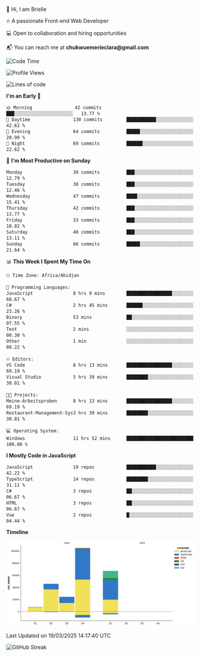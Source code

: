 <div align="left">
  <p>👋 Hi, I am Brielle</p>
  <p>🔥 A passionate Front-end Web Developer</p>
  <p>💻 Open to collaboration and hiring opportunities</p>
  <p>📬 You can reach me at <strong>chukwuemerieclara@gmail.com</strong></p>
</div>


 
 <!--START_SECTION:waka-->
![Code Time](http://img.shields.io/badge/Code%20Time-535%20hrs%202%20mins-blue)

![Profile Views](http://img.shields.io/badge/Profile%20Views-0-blue)

![Lines of code](https://img.shields.io/badge/From%20Hello%20World%20I%27ve%20Written-248.8%20thousand%20lines%20of%20code-blue)

**I'm an Early 🐤** 

```text
🌞 Morning                42 commits          ███░░░░░░░░░░░░░░░░░░░░░░   13.77 % 
🌆 Daytime                130 commits         ███████████░░░░░░░░░░░░░░   42.62 % 
🌃 Evening                64 commits          █████░░░░░░░░░░░░░░░░░░░░   20.98 % 
🌙 Night                  69 commits          ██████░░░░░░░░░░░░░░░░░░░   22.62 % 
```
📅 **I'm Most Productive on Sunday** 

```text
Monday                   39 commits          ███░░░░░░░░░░░░░░░░░░░░░░   12.79 % 
Tuesday                  38 commits          ███░░░░░░░░░░░░░░░░░░░░░░   12.46 % 
Wednesday                47 commits          ████░░░░░░░░░░░░░░░░░░░░░   15.41 % 
Thursday                 42 commits          ███░░░░░░░░░░░░░░░░░░░░░░   13.77 % 
Friday                   33 commits          ███░░░░░░░░░░░░░░░░░░░░░░   10.82 % 
Saturday                 40 commits          ███░░░░░░░░░░░░░░░░░░░░░░   13.11 % 
Sunday                   66 commits          █████░░░░░░░░░░░░░░░░░░░░   21.64 % 
```


📊 **This Week I Spent My Time On** 

```text
🕑︎ Time Zone: Africa/Abidjan

💬 Programming Languages: 
JavaScript               8 hrs 9 mins        █████████████████░░░░░░░░   68.67 % 
C#                       2 hrs 45 mins       ██████░░░░░░░░░░░░░░░░░░░   23.26 % 
Binary                   53 mins             ██░░░░░░░░░░░░░░░░░░░░░░░   07.55 % 
Text                     2 mins              ░░░░░░░░░░░░░░░░░░░░░░░░░   00.30 % 
Other                    1 min               ░░░░░░░░░░░░░░░░░░░░░░░░░   00.22 % 

🔥 Editors: 
VS Code                  8 hrs 13 mins       █████████████████░░░░░░░░   69.19 % 
Visual Studio            3 hrs 39 mins       ████████░░░░░░░░░░░░░░░░░   30.81 % 

🐱‍💻 Projects: 
Meine-Arbeitsproben      8 hrs 13 mins       █████████████████░░░░░░░░   69.19 % 
Restaurant-Management-Sys3 hrs 39 mins       ████████░░░░░░░░░░░░░░░░░   30.81 % 

💻 Operating System: 
Windows                  11 hrs 52 mins      █████████████████████████   100.00 % 
```

**I Mostly Code in JavaScript** 

```text
JavaScript               19 repos            ███████████░░░░░░░░░░░░░░   42.22 % 
TypeScript               14 repos            ████████░░░░░░░░░░░░░░░░░   31.11 % 
C#                       3 repos             ██░░░░░░░░░░░░░░░░░░░░░░░   06.67 % 
HTML                     3 repos             ██░░░░░░░░░░░░░░░░░░░░░░░   06.67 % 
Vue                      2 repos             █░░░░░░░░░░░░░░░░░░░░░░░░   04.44 % 
```



**Timeline**

![Lines of Code chart](https://raw.githubusercontent.com/Brielle28/Brielle28/main/assets/bar_graph.png)


 Last Updated on 19/03/2025 14:17:40 UTC
<!--END_SECTION:waka-->

![GitHub Streak](https://github-readme-streak-stats.herokuapp.com/?user=Brielle28)



